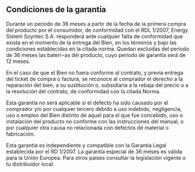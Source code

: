 ## Condiciones de la garantía
Durante un periodo de 36 meses a partir de la fecha de la primera compra del producto por el consumidor, de conformidad con el RDL 1/2007, Energy Sistem Soyntec S.A. responderá ante cualquier falta de conformidad que exista en el momento de la entrega del Bien, en los términos y bajo las condiciones establecidas en la citada norma. Quedan excluidas del periodo de 36 meses las baterí¬as del producto, cuyo periodo de garantía será de 12 meses.

En el caso de que el Bien no fuera conforme al contrato, y previa entrega del ticket de compra o factura, se reconoce al comprador el derecho a la reparación del bien, a su sustitución o, subsidiaria a la rebaja del precio o a la resolución del contrato, de conformidad con la citada Norma.

Esta garantía no será aplicable si el defecto ha sido causado por el comprador y/o por cualquier tercero debido a uso indebido, negligencia, uso o empleo del Bien distinto de aquel para el que fue concebido, uso o instalación del producto no conforme con las instrucciones del manual, o por cualquier otra causa no relacionada con defectos de material o fabricación.

Esta garantía es independiente y compatible con la Garantía Legal establecida por el RD 1/2007.
La garantía especial de 36 meses es válida para la Unión Europea. Para otros países consultar la legislación vigente o tu distribuidor local.

